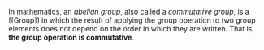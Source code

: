 In mathematics, an *abelian group*, also called a *commutative group*, is a [[Group]] in which the result of applying the group operation to two group elements does not depend on the order in which they are written. That is, **the group operation is commutative**.
